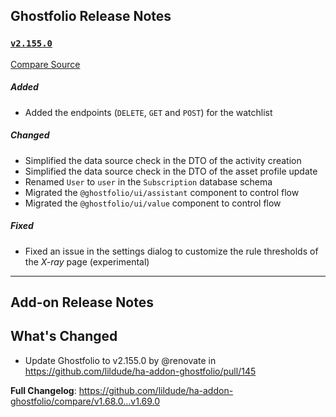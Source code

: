 ## Ghostfolio Release Notes

### [`v2.155.0`](https://redirect.github.com/ghostfolio/ghostfolio/blob/HEAD/CHANGELOG.md#21550---2025-04-23)

[Compare Source](https://redirect.github.com/ghostfolio/ghostfolio/compare/2.154.0...2.155.0)

##### Added

-   Added the endpoints (`DELETE`, `GET` and `POST`) for the watchlist

##### Changed

-   Simplified the data source check in the DTO of the activity creation
-   Simplified the data source check in the DTO of the asset profile update
-   Renamed `User` to `user` in the `Subscription` database schema
-   Migrated the `@ghostfolio/ui/assistant` component to control flow
-   Migrated the `@ghostfolio/ui/value` component to control flow

##### Fixed

-   Fixed an issue in the settings dialog to customize the rule thresholds of the *X-ray* page (experimental)

---

## Add-on Release Notes




## What's Changed
* Update Ghostfolio to v2.155.0 by @renovate in https://github.com/lildude/ha-addon-ghostfolio/pull/145


**Full Changelog**: https://github.com/lildude/ha-addon-ghostfolio/compare/v1.68.0...v1.69.0
